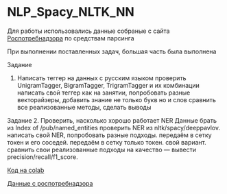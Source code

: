 # NLP_Spacy_NLTK_NN

Для работы использовались данные собраные с сайта [Роспотребнадзора](https://zpp.rospotrebnadzor.ru/Forum/Appeals/) по средствам парсинга

При выполнении поставленных задач, большая часть была выполнена

Задание
 1. Написать теггер на данных с русским языком
проверить UnigramTagger, BigramTagger, TrigramTagger и их комбинации
написать свой теггер как на занятии, попробовать разные векторайзеры, добавить знание не только букв но и слов
сравнить все реализованные методы, сделать выводы  


Задание 2. Проверить, насколько хорошо работает NER
Данные брать из Index of /pub/named_entities
проверить NER из nltk/spacy/deeppavlov.
написать свой NER, попробовать разные подходы.
передаём в сетку токен и его соседей.
передаём в сетку только токен.
свой вариант.
сравнить свои реализованные подходы на качество — вывести precision/recall/f1_score.

[Код на colab](https://colab.research.google.com/drive/1LA2K0L-qHOZirQdNILXVNTihHmDgEJmP?usp=sharing)

[Данные с роспотребнадзора](https://drive.google.com/file/d/1-ANUAVMy12QxBNsznPJ8Upo63h6-TYGX/view?usp=sharing)
